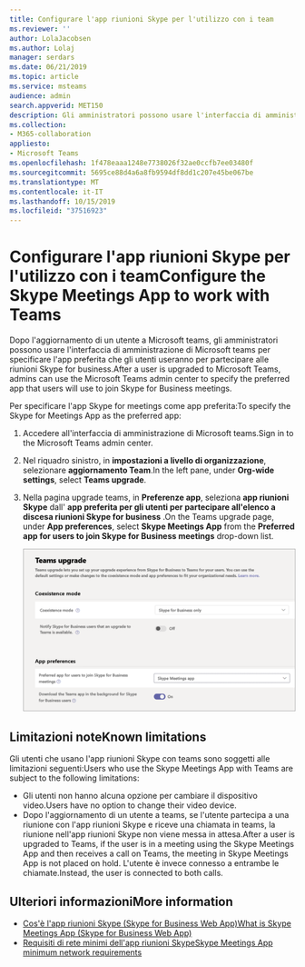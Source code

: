 ```yaml
---
title: Configurare l'app riunioni Skype per l'utilizzo con i team
ms.reviewer: ''
author: LolaJacobsen
ms.author: Lolaj
manager: serdars
ms.date: 06/21/2019
ms.topic: article
ms.service: msteams
audience: admin
search.appverid: MET150
description: Gli amministratori possono usare l'interfaccia di amministrazione di Microsoft teams per configurare l'app riunioni Skype per l'utilizzo con i team
ms.collection:
- M365-collaboration
appliesto:
- Microsoft Teams
ms.openlocfilehash: 1f478eaaa1248e7738026f32ae0ccfb7ee03480f
ms.sourcegitcommit: 5695ce88d4a6a8fb9594df8dd1c207e45be067be
ms.translationtype: MT
ms.contentlocale: it-IT
ms.lasthandoff: 10/15/2019
ms.locfileid: "37516923"
---
```

<a name="configure-the-skype-meetings-app-to-work-with-teams"></a><span data-ttu-id="17961-103">Configurare l'app riunioni Skype per l'utilizzo con i team</span><span class="sxs-lookup"><span data-stu-id="17961-103">Configure the Skype Meetings App to work with Teams</span></span>
===================================================

<span data-ttu-id="17961-104">Dopo l'aggiornamento di un utente a Microsoft teams, gli amministratori possono usare l'interfaccia di amministrazione di Microsoft teams per specificare l'app preferita che gli utenti useranno per partecipare alle riunioni Skype for business.</span><span class="sxs-lookup"><span data-stu-id="17961-104">After a user is upgraded to Microsoft Teams, admins can use the Microsoft Teams admin center to specify the preferred app that users will use to join Skype for Business meetings.</span></span>

<span data-ttu-id="17961-105">Per specificare l'app Skype for meetings come app preferita:</span><span class="sxs-lookup"><span data-stu-id="17961-105">To specify the Skype for Meetings App as the preferred app:</span></span>

1. <span data-ttu-id="17961-106">Accedere all'interfaccia di amministrazione di Microsoft teams.</span><span class="sxs-lookup"><span data-stu-id="17961-106">Sign in to the Microsoft Teams admin center.</span></span>
2. <span data-ttu-id="17961-107">Nel riquadro sinistro, in **impostazioni a livello di organizzazione**, selezionare **aggiornamento Team**.</span><span class="sxs-lookup"><span data-stu-id="17961-107">In the left pane, under **Org-wide settings**, select **Teams upgrade**.</span></span>
3. <span data-ttu-id="17961-108">Nella pagina upgrade teams, in **Preferenze app**, seleziona **app riunioni Skype** dall' **app preferita per gli utenti per partecipare all'elenco a discesa riunioni Skype for business** .</span><span class="sxs-lookup"><span data-stu-id="17961-108">On the Teams upgrade page, under **App preferences**, select **Skype Meetings App**  from the **Preferred app for users to join Skype for Business meetings** drop-down list.</span></span>

    ![Scegliere l'app preferita per gli utenti per partecipare alle riunioni Skype for business](media/teams-configure-skype-meetings-app-to-work-with-teams-image1.png)

## <a name="known-limitations"></a><span data-ttu-id="17961-110">Limitazioni note</span><span class="sxs-lookup"><span data-stu-id="17961-110">Known limitations</span></span>

<span data-ttu-id="17961-111">Gli utenti che usano l'app riunioni Skype con teams sono soggetti alle limitazioni seguenti:</span><span class="sxs-lookup"><span data-stu-id="17961-111">Users who use the Skype Meetings App with Teams are subject to the following limitations:</span></span>

- <span data-ttu-id="17961-112">Gli utenti non hanno alcuna opzione per cambiare il dispositivo video.</span><span class="sxs-lookup"><span data-stu-id="17961-112">Users have no option to change their video device.</span></span>
- <span data-ttu-id="17961-113">Dopo l'aggiornamento di un utente a teams, se l'utente partecipa a una riunione con l'app riunioni Skype e riceve una chiamata in teams, la riunione nell'app riunioni Skype non viene messa in attesa.</span><span class="sxs-lookup"><span data-stu-id="17961-113">After a user is upgraded to Teams, if the user is in a meeting using the Skype Meetings App and then receives a call on Teams, the meeting in Skype Meetings App is not placed on hold.</span></span> <span data-ttu-id="17961-114">L'utente è invece connesso a entrambe le chiamate.</span><span class="sxs-lookup"><span data-stu-id="17961-114">Instead, the user is connected to both calls.</span></span>

## <a name="more-information"></a><span data-ttu-id="17961-115">Ulteriori informazioni</span><span class="sxs-lookup"><span data-stu-id="17961-115">More information</span></span>

- [<span data-ttu-id="17961-116">Cos'è l'app riunioni Skype (Skype for Business Web App)</span><span class="sxs-lookup"><span data-stu-id="17961-116">What is Skype Meetings App (Skype for Business Web App)</span></span>](https://support.office.microsoft.com/article/what-is-skype-meetings-app-skype-for-business-web-app-1ff3d412-718a-4982-8ff2-a4992608cdb5)
- [<span data-ttu-id="17961-117">Requisiti di rete minimi dell'app riunioni Skype</span><span class="sxs-lookup"><span data-stu-id="17961-117">Skype Meetings App minimum network requirements</span></span>](https://technet.microsoft.com/library/mt845808.aspx)
